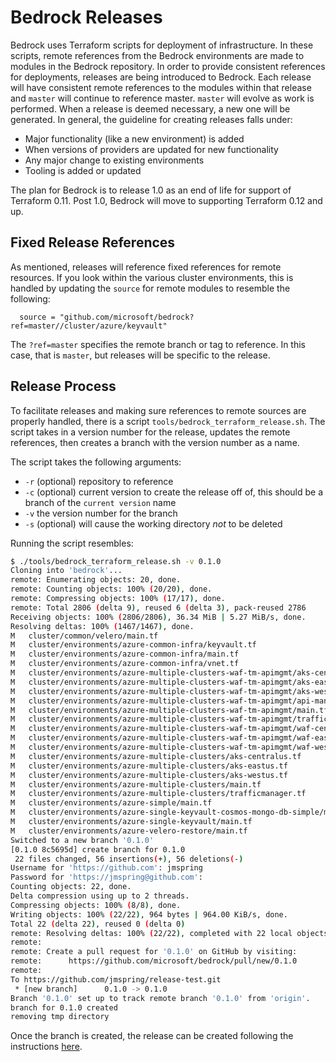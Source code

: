 # Bedrock Releases

Bedrock uses Terraform scripts for deployment of infrastructure.  In these scripts, remote references from the Bedrock environments are made to modules in the Bedrock repository.  In order to provide consistent references for deployments, releases are being introduced to Bedrock.  Each release will have consistent remote references to the modules within that release and `master` will continue to reference master.  `master` will evolve as work is performed.  When a release is deemed necessary, a new one will be generated.  In general, the guideline for creating releases falls under:

- Major functionality (like a new environment) is added
- When versions of providers are updated for new functionality
- Any major change to existing environments
- Tooling is added or updated

The plan for Bedrock is to release 1.0 as an end of life for support of Terraform 0.11.  Post 1.0, Bedrock will move to supporting Terraform 0.12 and up.

## Fixed Release References

As mentioned, releases will reference fixed references for remote resources.  If you look within the various cluster environments, this is handled by updating the `source` for remote modules to resemble the following:

```
  source = "github.com/microsoft/bedrock?ref=master//cluster/azure/keyvault"
```

The `?ref=master` specifies the remote branch or tag to reference.  In this case, that is `master`, but releases will be specific to the release.

## Release Process

To facilitate releases and making sure references to remote sources are properly handled, there is a script `tools/bedrock_terraform_release.sh`.  The script takes in a version number for the release, updates the remote references, then creates a branch with the version number as a name.

The script takes the following arguments:

- `-r` (optional) repository to reference
- `-c` (optional) current version to create the release off of, this should be a branch of the `current version` name
- `-v` the version number for the branch
- `-s` (optional) will cause the working directory *not* to be deleted

Running the script resembles:

```bash
$ ./tools/bedrock_terraform_release.sh -v 0.1.0
Cloning into 'bedrock'...
remote: Enumerating objects: 20, done.
remote: Counting objects: 100% (20/20), done.
remote: Compressing objects: 100% (17/17), done.
remote: Total 2806 (delta 9), reused 6 (delta 3), pack-reused 2786
Receiving objects: 100% (2806/2806), 36.34 MiB | 5.27 MiB/s, done.
Resolving deltas: 100% (1467/1467), done.
M	cluster/common/velero/main.tf
M	cluster/environments/azure-common-infra/keyvault.tf
M	cluster/environments/azure-common-infra/main.tf
M	cluster/environments/azure-common-infra/vnet.tf
M	cluster/environments/azure-multiple-clusters-waf-tm-apimgmt/aks-centralus.tf
M	cluster/environments/azure-multiple-clusters-waf-tm-apimgmt/aks-eastus.tf
M	cluster/environments/azure-multiple-clusters-waf-tm-apimgmt/aks-westus.tf
M	cluster/environments/azure-multiple-clusters-waf-tm-apimgmt/api-management.tf
M	cluster/environments/azure-multiple-clusters-waf-tm-apimgmt/main.tf
M	cluster/environments/azure-multiple-clusters-waf-tm-apimgmt/trafficmanager.tf
M	cluster/environments/azure-multiple-clusters-waf-tm-apimgmt/waf-centralus..tf
M	cluster/environments/azure-multiple-clusters-waf-tm-apimgmt/waf-eastus.tf
M	cluster/environments/azure-multiple-clusters-waf-tm-apimgmt/waf-westus.tf
M	cluster/environments/azure-multiple-clusters/aks-centralus.tf
M	cluster/environments/azure-multiple-clusters/aks-eastus.tf
M	cluster/environments/azure-multiple-clusters/aks-westus.tf
M	cluster/environments/azure-multiple-clusters/main.tf
M	cluster/environments/azure-multiple-clusters/trafficmanager.tf
M	cluster/environments/azure-simple/main.tf
M	cluster/environments/azure-single-keyvault-cosmos-mongo-db-simple/main.tf
M	cluster/environments/azure-single-keyvault/main.tf
M	cluster/environments/azure-velero-restore/main.tf
Switched to a new branch '0.1.0'
[0.1.0 8c5695d] create branch for 0.1.0
 22 files changed, 56 insertions(+), 56 deletions(-)
Username for 'https://github.com': jmspring
Password for 'https://jmspring@github.com': 
Counting objects: 22, done.
Delta compression using up to 2 threads.
Compressing objects: 100% (8/8), done.
Writing objects: 100% (22/22), 964 bytes | 964.00 KiB/s, done.
Total 22 (delta 22), reused 0 (delta 0)
remote: Resolving deltas: 100% (22/22), completed with 22 local objects.
remote: 
remote: Create a pull request for '0.1.0' on GitHub by visiting:
remote:      https://github.com/microsoft/bedrock/pull/new/0.1.0
remote: 
To https://github.com/jmspring/release-test.git
 * [new branch]      0.1.0 -> 0.1.0
Branch '0.1.0' set up to track remote branch '0.1.0' from 'origin'.
branch for 0.1.0 created
removing tmp directory
```

Once the branch is created, the release can be created following the instructions [here](https://help.github.com/en/articles/creating-releases).